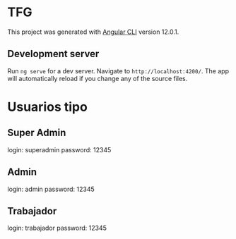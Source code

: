 # TFG

This project was generated with [Angular CLI](https://github.com/angular/angular-cli) version 12.0.1.


## Development server

Run `ng serve` for a dev server. Navigate to `http://localhost:4200/`. The app will automatically reload if you change any of the source files.

# Usuarios tipo
## Super Admin
login: superadmin
password: 12345

## Admin
login: admin 
password: 12345

## Trabajador
login: trabajador
password: 12345
